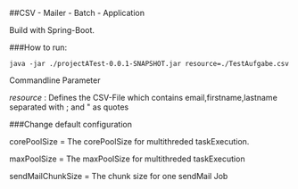 ##CSV - Mailer - Batch - Application

Build with Spring-Boot.

###How to run:

`java -jar ./projectATest-0.0.1-SNAPSHOT.jar resource=./TestAufgabe.csv`

Commandline Parameter
 
_resource_ : Defines the CSV-File which contains email,firstname,lastname separated with ; and " as quotes

###Change default configuration

corePoolSize = The corePoolSize for multithreded taskExecution.

maxPoolSize = The maxPoolSize for multithreded taskExecution

sendMailChunkSize = The chunk size for one sendMail Job

